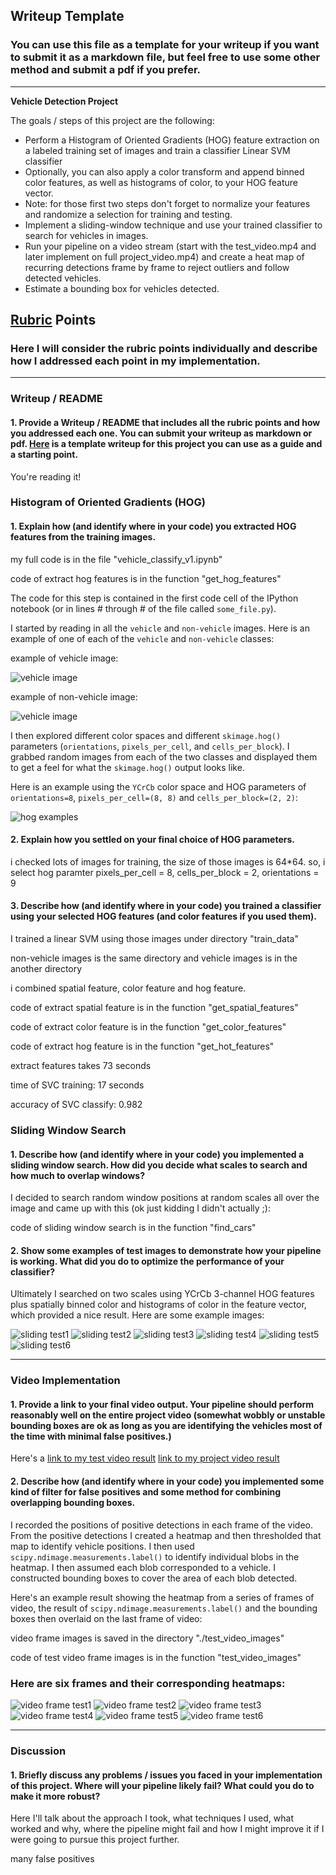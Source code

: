 ## Writeup Template
### You can use this file as a template for your writeup if you want to submit it as a markdown file, but feel free to use some other method and submit a pdf if you prefer.

---

**Vehicle Detection Project**

The goals / steps of this project are the following:

* Perform a Histogram of Oriented Gradients (HOG) feature extraction on a labeled training set of images and train a classifier Linear SVM classifier
* Optionally, you can also apply a color transform and append binned color features, as well as histograms of color, to your HOG feature vector. 
* Note: for those first two steps don't forget to normalize your features and randomize a selection for training and testing.
* Implement a sliding-window technique and use your trained classifier to search for vehicles in images.
* Run your pipeline on a video stream (start with the test_video.mp4 and later implement on full project_video.mp4) and create a heat map of recurring detections frame by frame to reject outliers and follow detected vehicles.
* Estimate a bounding box for vehicles detected.

[//]: # (Image References)
[image1]: ./examples/car_not_car.png
[image2]: ./examples/HOG_example.jpg
[image3]: ./examples/sliding_windows.jpg
[image4]: ./examples/sliding_window.jpg
[image5]: ./examples/bboxes_and_heat.png
[image6]: ./examples/labels_map.png
[image7]: ./examples/output_bboxes.png
[video1]: ./project_video.mp4

## [Rubric](https://review.udacity.com/#!/rubrics/513/view) Points
### Here I will consider the rubric points individually and describe how I addressed each point in my implementation.  

---
### Writeup / README

#### 1. Provide a Writeup / README that includes all the rubric points and how you addressed each one.  You can submit your writeup as markdown or pdf.  [Here](https://github.com/udacity/CarND-Vehicle-Detection/blob/master/writeup_template.md) is a template writeup for this project you can use as a guide and a starting point.  

You're reading it!

### Histogram of Oriented Gradients (HOG)

#### 1. Explain how (and identify where in your code) you extracted HOG features from the training images.

my full code is in the file "vehicle_classify_v1.ipynb"

code of extract hog features is in the function "get_hog_features"

The code for this step is contained in the first code cell of the IPython notebook (or in lines # through # of the file called `some_file.py`).  

I started by reading in all the `vehicle` and `non-vehicle` images.  Here is an example of one of each of the `vehicle` and `non-vehicle` classes:

example of vehicle image:

![vehicle image](train_data/vehicles/GTI_Far/image0039.png)

example of non-vehicle image:

![vehicle image](train_data/non-vehicles/GTI/image1024.png)

I then explored different color spaces and different `skimage.hog()` parameters (`orientations`, `pixels_per_cell`, and `cells_per_block`).  I grabbed random images from each of the two classes and displayed them to get a feel for what the `skimage.hog()` output looks like.

Here is an example using the `YCrCb` color space and HOG parameters of `orientations=8`, `pixels_per_cell=(8, 8)` and `cells_per_block=(2, 2)`:


![hog examples](output_images/hog_example.png)

#### 2. Explain how you settled on your final choice of HOG parameters.

i checked lots of images for training, the size of those images is 64*64. so, i select hog paramter pixels_per_cell = 8, cells_per_block = 2, orientations = 9

#### 3. Describe how (and identify where in your code) you trained a classifier using your selected HOG features (and color features if you used them).

I trained a linear SVM using those images under directory "train_data"

non-vehicle images is the same directory and vehicle images is in the another directory

i combined spatial feature, color feature and hog feature.

code of extract spatial feature is in the function "get_spatial_features"

code of extract color feature is in the function "get_color_features"

code of extract hog feature is in the function "get_hot_features"

extract features takes 73 seconds

time of SVC training: 17 seconds

accuracy of SVC classify:  0.982

### Sliding Window Search

#### 1. Describe how (and identify where in your code) you implemented a sliding window search.  How did you decide what scales to search and how much to overlap windows?

I decided to search random window positions at random scales all over the image and came up with this (ok just kidding I didn't actually ;):

code of sliding window search is in the function "find_cars"

#### 2. Show some examples of test images to demonstrate how your pipeline is working.  What did you do to optimize the performance of your classifier?

Ultimately I searched on two scales using YCrCb 3-channel HOG features plus spatially binned color and histograms of color in the feature vector, which provided a nice result.  Here are some example images:

![sliding test1](output_images/sliding_box_test1.png)
![sliding test2](output_images/sliding_box_test2.png)
![sliding test3](output_images/sliding_box_test3.png)
![sliding test4](output_images/sliding_box_test4.png)
![sliding test5](output_images/sliding_box_test5.png)
![sliding test6](output_images/sliding_box_test6.png)

---

### Video Implementation

#### 1. Provide a link to your final video output.  Your pipeline should perform reasonably well on the entire project video (somewhat wobbly or unstable bounding boxes are ok as long as you are identifying the vehicles most of the time with minimal false positives.)

Here's a [link to my test video result](./output_videos/test_video.mp4) [link to my project video result](./output_videos/project_video.mp4)

#### 2. Describe how (and identify where in your code) you implemented some kind of filter for false positives and some method for combining overlapping bounding boxes.

I recorded the positions of positive detections in each frame of the video.  From the positive detections I created a heatmap and then thresholded that map to identify vehicle positions.  I then used `scipy.ndimage.measurements.label()` to identify individual blobs in the heatmap.  I then assumed each blob corresponded to a vehicle.  I constructed bounding boxes to cover the area of each blob detected.  

Here's an example result showing the heatmap from a series of frames of video, the result of `scipy.ndimage.measurements.label()` and the bounding boxes then overlaid on the last frame of video:

video frame images is saved in the directory "./test_video_images"

code of test video frame images is in the function "test_video_images"

### Here are six frames and their corresponding heatmaps:

![video frame test1](output_images/video_frame_test1.png)
![video frame test2](output_images/video_frame_test2.png)
![video frame test3](output_images/video_frame_test3.png)
![video frame test4](output_images/video_frame_test4.png)
![video frame test5](output_images/video_frame_test5.png)
![video frame test6](output_images/video_frame_test6.png)

---

### Discussion

#### 1. Briefly discuss any problems / issues you faced in your implementation of this project.  Where will your pipeline likely fail?  What could you do to make it more robust?

Here I'll talk about the approach I took, what techniques I used, what worked and why, where the pipeline might fail and how I might improve it if I were going to pursue this project further.  

many false positives

